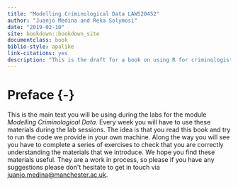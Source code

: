 ```yaml
--- 
title: "Modelling Criminological Data LAWS20452"
author: "Juanjo Medina and Reka Solymosi"
date: "2019-02-10"
site: bookdown::bookdown_site
documentclass: book
biblio-style: apalike
link-citations: yes
description: "This is the draft for a book on using R for criminologists. The output format for this example is bookdown::gitbook."
---
```


# Preface {-}

This is the main text you will be using during the labs for the module *Modelling Criminological Data*. Every week you will have to use these materials during the lab sessions. The idea is that you read this book and try to run the code we provide in your own machine. Along the way you will see you have to complete a series of exercises to check that you are correctly understanding the materials that we introduce. We hope you find these materials useful. They are a work in process, so please if you have any suggestions please don't hesitate to get in touch via juanjo.medina@manchester.ac.uk.
